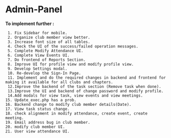 # Admin-Panel

<b>To implement further :</b> 
    
     1. Fix Sidebar for mobile.
     2. Organize club member view better.
     3. Increase font size of all tables.
     4. Check the UI of the success/failed operation messages.
     5. Complete Modify Attendance UI.
     6. Complete View Events UI.
     7. Do frontend of Reports Section.
     8. Improve UI for profile view and modify profile view.
     9. Develop Settings modal.
     10. Re-develop the Sign-In Page.
     11. Implement and do the required changes in backend and frontend for making it available for all clubs and chapters. 
     12.Improve the backend of the task section (Remove task when done). 
     13.Improve the UI and backend of change password and modify profile. 
     14.Add modals for view task, view events and view meetings.
	15. Update_exec.php has a prob.
	16. Backend change to modify club member details(Date).
	17. View task status change.
	18. check alignment in modify attendance, create event, create meeting.
	19. Email address bug in club member.
	20. modify club member UI.
	21. User view attendance UI.
